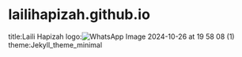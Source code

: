 # lailihapizah.github.io
title:Laili Hapizah
logo:![WhatsApp Image 2024-10-26 at 19 58 08 (1)](https://github.com/user-attachments/assets/0dd9e720-57ed-4991-b304-daa8dfd5d083)
theme:Jekyll_theme_minimal
